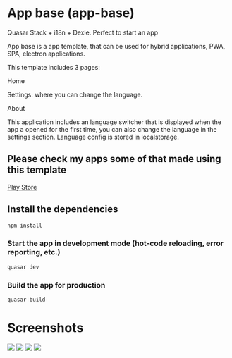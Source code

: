 # App base (app-base)

Quasar Stack + i18n + Dexie. Perfect to start an app

App base is a app template, that can be used for hybrid applications, PWA, SPA, electron applications.

This template includes 3 pages:

Home

Settings: where you can change the language.

About

This application includes an language switcher that is displayed when the app a opened for the first time, you can also change the language in the settings section. Language config is stored in localstorage.

## Please check my apps some of that made using this template

[Play Store](https://play.google.com/store/apps/developer?id=Huebra+Developer "Play Store")

## Install the dependencies
```bash
npm install
```

### Start the app in development mode (hot-code reloading, error reporting, etc.)
```bash
quasar dev
```
### Build the app for production
```bash
quasar build
```

# Screenshots
![](https://raw.githubusercontent.com/romarioj2h/app-base/master/app-base1.png)
![](https://raw.githubusercontent.com/romarioj2h/app-base/master/app-base2.png)
![](https://raw.githubusercontent.com/romarioj2h/app-base/master/app-base3.png)
![](https://raw.githubusercontent.com/romarioj2h/app-base/master/app-base4.png)

